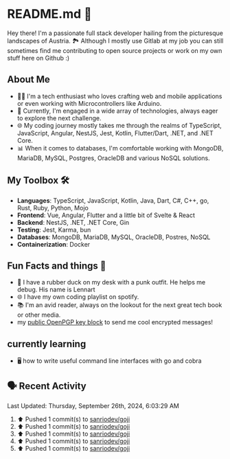# README.md 🚀

Hey there! I'm a passionate full stack developer hailing from the picturesque landscapes of Austria. 🏞️
Although I mostly use Gitlab at my job you can still sometimes find me contributing to open source projects or work on my own stuff here on Github :)

## About Me

- 🧑‍💻 I'm a tech enthusiast who loves crafting web and mobile applications or even working with Microcontrollers like Arduino.
- 💼 Currently, I'm engaged in a wide array of technologies, always eager to explore the next challenge.
- 🌐 My coding journey mostly takes me through the realms of TypeScript, JavaScript, Angular, NestJS, Jest, Kotlin, Flutter/Dart, .NET, and .NET Core.
- 📊 When it comes to databases, I'm comfortable working with MongoDB, MariaDB, MySQL, Postgres, OracleDB and various NoSQL solutions.

## My Toolbox 🛠️

- **Languages**: TypeScript, JavaScript, Kotlin, Java, Dart, C#, C++, go, Rust, Ruby, Python, Mojo
- **Frontend**: Vue, Angular, Flutter and a little bit of Svelte & React
- **Backend**: NestJS, .NET, .NET Core, Gin
- **Testing**: Jest, Karma, bun
- **Databases**: MongoDB, MariaDB, MySQL, OracleDB, Postres, NoSQL
- **Containerization**: Docker

## Fun Facts and things 🌟
- 🦆 I have a rubber duck on my desk with a punk outfit. He helps me debug. His name is Lennart
- 🌐 I have my own coding playlist on spotify.
- 📚 I'm an avid reader, always on the lookout for the next great tech book or other media.
- my <a href="https://raw.githubusercontent.com/sanriodev/sanriodev/main/key.gpg" target="_blank">public OpenPGP key block</a> to send me cool encrypted messages!

## currently learning
- 🖥 how to write useful command line interfaces with go and cobra 

## 🗣 Recent Activity

<!--RECENT_ACTIVITY:last_update-->
Last Updated: Thursday, September 26th, 2024, 6:03:29 AM
<!--RECENT_ACTIVITY:last_update_end-->
<!--RECENT_ACTIVITY:start-->
1. ⬆️ Pushed 1 commit(s) to [sanriodev/goji](https://github.com/sanriodev/goji)<br>
2. ⬆️ Pushed 1 commit(s) to [sanriodev/goji](https://github.com/sanriodev/goji)<br>
3. ⬆️ Pushed 1 commit(s) to [sanriodev/goji](https://github.com/sanriodev/goji)<br>
4. ⬆️ Pushed 1 commit(s) to [sanriodev/goji](https://github.com/sanriodev/goji)<br>
5. ⬆️ Pushed 1 commit(s) to [sanriodev/goji](https://github.com/sanriodev/goji)<br>
<!--RECENT_ACTIVITY:end-->
